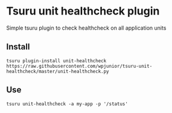 # Tsuru unit healthcheck plugin

Simple tsuru plugin to check healthcheck on all application units

## Install

    tsuru plugin-install unit-healthcheck https://raw.githubusercontent.com/wpjunior/tsuru-unit-healthcheck/master/unit-healthcheck.py

## Use

    tsuru unit-healthcheck -a my-app -p '/status'
